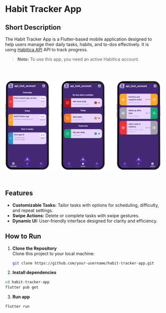 # Habit Tracker App

## Short Description
The Habit Tracker App is a Flutter-based mobile application designed to help users manage their daily tasks, habits, and to-dos effectively. It is using [Habitica API](https://habitica.com) API to track progress.

> **Note:** To use this app, you need an active Habitica account.
<br>
<br>
<p align="center"> <img src="screenshots/readme-screenshot.png" alt="Habit Screen"> </p> 
<br>

## Features
- **Customizable Tasks:** Tailor tasks with options for scheduling, difficulty, and repeat settings.
- **Swipe Actions:** Delete or complete tasks with swipe gestures.
- **Dynamic UI:** User-friendly interface designed for clarity and efficiency.

## How to Run
1. **Clone the Repository**  
   Clone this project to your local machine:
   ```bash
   git clone https://github.com/your-username/habit-tracker-app.git
   ```
2. **Install dependencies**
  ```bash
  cd habit-tracker-app
  flutter pub get
  ```
3. **Run app**
  ```bash  
  flutter run
  ```
